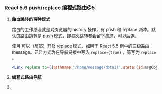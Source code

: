 ### React 5.6   push/replace 编程式路由@5

1. **路由跳转的两种模式**

   路由的工作原理就是对浏览器的 history 操作，有 push 和 replace 两种。默认的路由跳转是 push 模式，即每次跳转都会留下痕迹，可以后退。

   使用 可以（局部）开启 replace 模式，如用于 React 5.5 例中的三级路由 message。开启方式为在导航链接中写入 `replace={true}` ，简写为 `replace` 。

   ```jsx
   <Link replace to={{pathname:'/home/message/detail',state:{id:msgObj.id, title:msgObj.title}}}>{msgObj.title}</Link> 
   ```

   

2. **编程式路由导航**

   

3. 